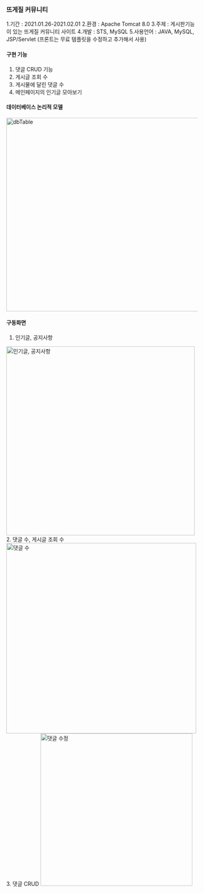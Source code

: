 ### 뜨게질 커뮤니티
1.기간 : 2021.01.26-2021.02.01
2.환경 : Apache Tomcat 8.0
3.주제 : 게시판기능이 있는 뜨게질 커뮤니티 사이트
4.개발 : STS, MySQL
5.사용언어 : JAVA, MySQL, JSP/Servlet
  (프론트는 무료 템플릿을 수정하고 추가해서 사용)

#### 구현 기능
1. 댓글 CRUD 기능
2. 게시글 조회 수
3. 게시물에 달린 댓글 수
4. 메인페이지의 인기글 모아보기

#### 데이터베이스 논리적 모델
<img width="508" alt="dbTable" src="https://user-images.githubusercontent.com/73827546/127446995-cc739881-2033-4c42-90c6-a84e85676dfb.png">

#### 구동화면
1. 인기글, 공지사항
<img width="496" alt="인기글, 공지사항" src="https://user-images.githubusercontent.com/73827546/127447052-f32bef37-148d-4299-8c93-654ea552861d.png">
2. 댓글 수, 게시글 조회 수 
<img width="500" alt="댓글 수" src="https://user-images.githubusercontent.com/73827546/127447097-e5a1c89b-1f7f-445b-8872-41806043ad46.png">
3. 댓글 CRUD
<img width="400" alt="댓글 수정" src="https://user-images.githubusercontent.com/73827546/127447125-6863618c-859f-48aa-9873-078489973e6f.png">
